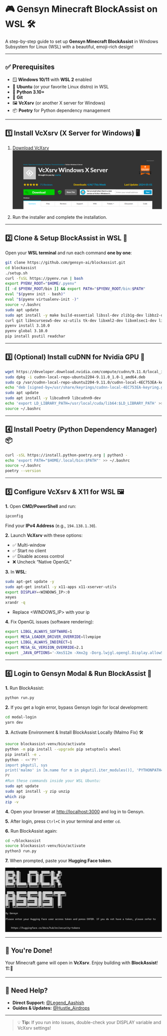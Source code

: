 # 🎮 Gensyn Minecraft BlockAssist on WSL 🛠️

A step-by-step guide to set up **Gensyn Minecraft BlockAssist** in Windows Subsystem for Linux (WSL) with a beautiful, emoji-rich design!

---

## ✅ Prerequisites

- 🪟 **Windows 10/11** with **WSL 2** enabled  
- 🐧 **Ubuntu** (or your favorite Linux distro) in WSL  
- 🐍 **Python 3.10+**  
- 🔧 **Git**  
- 🖼️ **VcXsrv** (or another X server for Windows)  
- 📦 **Poetry** for Python dependency management  

---

## 1️⃣ Install VcXsrv (X Server for Windows) 🖥️

1. [Download VcXsrv](https://sourceforge.net/projects/vcxsrv/)  
    ![VcXsrv Screenshot](https://github.com/gasoline2255/Gensyn-Blockassist-WSL-Guide/blob/d418a853957c0205d967b244e878cce093e85ee2/Screenshot%202025-08-09%20051036.png)

2. Run the installer and complete the installation.

---

## 2️⃣ Clone & Setup BlockAssist in WSL 🐧

Open your **WSL terminal** and run each command **one by one**:

```bash
git clone https://github.com/gensyn-ai/blockassist.git
cd blockassist
./setup.sh
curl -fsSL https://pyenv.run | bash
export PYENV_ROOT="$HOME/.pyenv"
[[ -d $PYENV_ROOT/bin ]] && export PATH="$PYENV_ROOT/bin:$PATH"
eval "$(pyenv init - bash)"
eval "$(pyenv virtualenv-init -)"
source ~/.bashrc
sudo apt update
sudo apt install -y make build-essential libssl-dev zlib1g-dev libbz2-dev libreadline-dev libsqlite3-dev \
curl git libncursesw5-dev xz-utils tk-dev libxml2-dev libxmlsec1-dev libffi-dev liblzma-dev
pyenv install 3.10.0
pyenv global 3.10.0
pip install psutil readchar
```

---

## 3️⃣ (Optional) Install cuDNN for Nvidia GPU 🚀

```bash
wget https://developer.download.nvidia.com/compute/cudnn/9.11.0/local_installers/cudnn-local-repo-ubuntu2204-9.11.0_1.0-1_amd64.deb
sudo dpkg -i cudnn-local-repo-ubuntu2204-9.11.0_1.0-1_amd64.deb
sudo cp /var/cudnn-local-repo-ubuntu2204-9.11.0/cudnn-local-4EC753EA-keyring.gpg /usr/share/keyrings/
echo "deb [signed-by=/usr/share/keyrings/cudnn-local-4EC753EA-keyring.gpg] file:///var/cudnn-local-repo-ubuntu2204-9.11.0 /" | sudo tee /etc/apt/sources.list.d/cudnn-local.list
sudo apt update
sudo apt install -y libcudnn9 libcudnn9-dev
echo 'export LD_LIBRARY_PATH=/usr/local/cuda/lib64:$LD_LIBRARY_PATH' >> ~/.bashrc
source ~/.bashrc
```

---

## 4️⃣ Install Poetry (Python Dependency Manager) 📦

```bash
curl -sSL https://install.python-poetry.org | python3 -
echo 'export PATH="$HOME/.local/bin:$PATH"' >> ~/.bashrc
source ~/.bashrc
poetry --version
```

---

## 5️⃣ Configure VcXsrv & X11 for WSL 🖼️

**1.** Open **CMD/PowerShell** and run:

```bash
ipconfig
```
Find your **IPv4 Address** (e.g., `194.138.1.30`).

**2.** Launch **VcXsrv** with these options:
- ✅ Multi-window
- ✅ Start no client
- ✅ Disable access control
- ❌ Uncheck “Native OpenGL”

**3.** In **WSL**:

```bash
sudo apt-get update -y
sudo apt-get install -y x11-apps x11-xserver-utils
export DISPLAY=<WINDOWS_IP>:0
xeyes
xrandr -q
```
- Replace <WINDOWS_IP> with your ip 

**4.** Fix OpenGL issues (software rendering):

```bash
export LIBGL_ALWAYS_SOFTWARE=1
export MESA_LOADER_DRIVER_OVERRIDE=llvmpipe
export LIBGL_ALWAYS_INDIRECT=1
export MESA_GL_VERSION_OVERRIDE=2.1
export _JAVA_OPTIONS='-Xms512m -Xmx2g -Dorg.lwjgl.opengl.Display.allowSoftwareOpenGL=true'
```

---

## 6️⃣ Login to Gensyn Modal & Run BlockAssist 🚦

**1.** Run BlockAssist:
```bash
python run.py
```

**2.** If you get a login error, bypass Gensyn login for local development:
```bash
cd modal-login
yarn dev
```

**3.** Activate Environment & Install BlockAssist Locally (Malmo Fix) 🛠️
```bash
source blockassist-venv/bin/activate
python -m pip install --upgrade pip setuptools wheel
pip install -e .
python - <<'PY'
import pkgutil, sys
print('malmo' in [m.name for m in pkgutil.iter_modules()], 'PYTHONPATH=', sys.path[:3])
PY
#Run these commands inside your WSL Ubuntu:
sudo apt update
sudo apt install -y zip unzip
which zip
zip -v
```

**4.** Open your browser at [http://localhost:3000](http://localhost:3000) and log in to Gensyn.

**5.** After login, press `Ctrl+C` in your terminal and enter `cd`.

**6.** Run BlockAssist again:
```bash
cd ~/blockassist
source blockassist-venv/bin/activate
python3 run.py
```

**7.** When prompted, paste your **Hugging Face token**.

![Hugging Face Token Prompt](https://github.com/gasoline2255/Gensyn-Blockassist-WSL-Guide/blob/60414bc20fe061df0f35536dd29fc85d0459e285/Screenshot%202025-08-09%20044704.png)

---

## 🎉 You're Done!

Your Minecraft game will open in **VcXsrv**. Enjoy building with **BlockAssist**! 🏗️🧱

---

## 💬 Need Help?

- **Direct Support:** [@Legend_Aashish](https://t.me/Legend_Aashish)
- **Guides & Updates:** [@Hustle_Airdrops](https://t.me/Hustle_Airdrops)

---

> 💡 **Tip:** If you run into issues, double-check your DISPLAY variable and VcXsrv settings!
